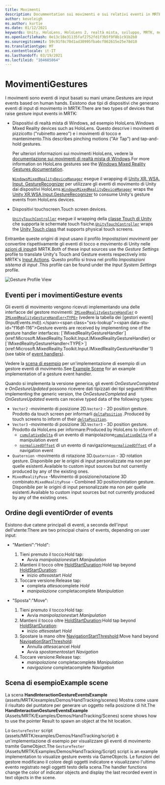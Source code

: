 ```yaml
---
title: Movimenti
description: Docummentation sui movimenti e sui relativi eventi in MRTK
author: keveleigh
ms.author: kurtie
ms.date: 01/12/2021
keywords: Unity, HoloLens, HoloLens 2, realtà mista, sviluppo, MRTK, movimenti,
ms.openlocfilehash: 0e13c18e31135faf2752fd1f3b5f9f8b1c91b2b0
ms.sourcegitcommit: 59c91f8c70d1ad30995fba6cf862615e25e78d10
ms.translationtype: MT
ms.contentlocale: it-IT
ms.lasthandoff: 03/19/2021
ms.locfileid: "104685864"
---
```

# <a name="gestures"></a><span data-ttu-id="f16df-104">Movimenti</span><span class="sxs-lookup"><span data-stu-id="f16df-104">Gestures</span></span>

<span data-ttu-id="f16df-105">I movimenti sono eventi di input basati su mani umane.</span><span class="sxs-lookup"><span data-stu-id="f16df-105">Gestures are input events based on human hands.</span></span> <span data-ttu-id="f16df-106">Esistono due tipi di dispositivi che generano eventi di input di movimento in MRTK:</span><span class="sxs-lookup"><span data-stu-id="f16df-106">There are two types of devices that raise gesture input events in MRTK:</span></span>

- <span data-ttu-id="f16df-107">Dispositivi di realtà mista di Windows, ad esempio HoloLens.</span><span class="sxs-lookup"><span data-stu-id="f16df-107">Windows Mixed Reality devices such as HoloLens.</span></span> <span data-ttu-id="f16df-108">Questo descrive i movimenti di pizzicotto ("rubinetto aereo") e i movimenti di tocco e mantenimento.</span><span class="sxs-lookup"><span data-stu-id="f16df-108">This describes pinching motions ("Air Tap") and tap-and-hold gestures.</span></span>

  <span data-ttu-id="f16df-109">Per ulteriori informazioni sui movimenti HoloLens, vedere la [documentazione sui movimenti di realtà mista di Windows](https://docs.microsoft.com/windows/mixed-reality/gestures).</span><span class="sxs-lookup"><span data-stu-id="f16df-109">For more information on HoloLens gestures see the [Windows Mixed Reality Gestures documentation](https://docs.microsoft.com/windows/mixed-reality/gestures).</span></span>

  <span data-ttu-id="f16df-110">[`WindowsMixedRealityDeviceManager`](xref:Microsoft.MixedReality.Toolkit.WindowsMixedReality.Input.WindowsMixedRealityDeviceManager) esegue il wrapping di [Unity XR. WSA. Input. GestureRecognizer](https://docs.unity3d.com/ScriptReference/XR.WSA.Input.GestureRecognizer.html) per utilizzare gli eventi di movimento di Unity dai dispositivi HoloLens.</span><span class="sxs-lookup"><span data-stu-id="f16df-110">[`WindowsMixedRealityDeviceManager`](xref:Microsoft.MixedReality.Toolkit.WindowsMixedReality.Input.WindowsMixedRealityDeviceManager) wraps the [Unity XR.WSA.Input.GestureRecognizer](https://docs.unity3d.com/ScriptReference/XR.WSA.Input.GestureRecognizer.html) to consume Unity's gesture events from HoloLens devices.</span></span>

- <span data-ttu-id="f16df-111">Dispositivi touchscreen.</span><span class="sxs-lookup"><span data-stu-id="f16df-111">Touch screen devices.</span></span>

  <span data-ttu-id="f16df-112">[`UnityTouchController`](xref:Microsoft.MixedReality.Toolkit.Input.UnityInput) esegue il wrapping della [classe Touch di Unity](https://docs.unity3d.com/ScriptReference/Touch.html) che supporta le schermate touch fisiche.</span><span class="sxs-lookup"><span data-stu-id="f16df-112">[`UnityTouchController`](xref:Microsoft.MixedReality.Toolkit.Input.UnityInput) wraps the [Unity Touch class](https://docs.unity3d.com/ScriptReference/Touch.html) that supports physical touch screens.</span></span>

<span data-ttu-id="f16df-113">Entrambe queste origini di input usano il profilo _Impostazioni movimenti_ per convertire rispettivamente gli eventi di tocco e movimento di Unity nelle [azioni di input](InputActions.md)di MRTK.</span><span class="sxs-lookup"><span data-stu-id="f16df-113">Both of these input sources use the _Gesture Settings_ profile to translate Unity's Touch and Gesture events respectively into MRTK's [Input Actions](InputActions.md).</span></span> <span data-ttu-id="f16df-114">Questo profilo si trova nel profilo _Impostazioni sistema di input_ .</span><span class="sxs-lookup"><span data-stu-id="f16df-114">This profile can be found under the _Input System Settings_ profile.</span></span>

<img src="../Images/Input/GestureProfile.png" style="max-width:100%;" alt="Gesture Profile View">

## <a name="gesture-events"></a><span data-ttu-id="f16df-115">Eventi per i movimenti</span><span class="sxs-lookup"><span data-stu-id="f16df-115">Gesture events</span></span>

<span data-ttu-id="f16df-116">Gli eventi di movimento vengono ricevuti implementando una delle interfacce del gestore movimenti: [`IMixedRealityGestureHandler`](xref:Microsoft.MixedReality.Toolkit.Input.IMixedRealityGestureHandler) o [`IMixedRealityGestureHandler<TYPE>`](xref:Microsoft.MixedReality.Toolkit.Input.IMixedRealityGestureHandler`1) (vedere la tabella dei [gestori eventi](InputEvents.md)).</span><span class="sxs-lookup"><span data-stu-id="f16df-116">Gesture events are received by implementing one of the gesture handler interfaces: [`IMixedRealityGestureHandler`](xref:Microsoft.MixedReality.Toolkit.Input.IMixedRealityGestureHandler) or [`IMixedRealityGestureHandler<TYPE>`](xref:Microsoft.MixedReality.Toolkit.Input.IMixedRealityGestureHandler`1) (see table of [event handlers](InputEvents.md)).</span></span>

<span data-ttu-id="f16df-117">Vedere la [scena di esempio](#example-scene) per un'implementazione di esempio di un gestore eventi di movimento.</span><span class="sxs-lookup"><span data-stu-id="f16df-117">See [Example Scene](#example-scene) for an example implementation of a gesture event handler.</span></span>

<span data-ttu-id="f16df-118">Quando si implementa la versione generica, gli eventi *OnGestureCompleted* e *OnGestureUpdated* possono ricevere dati tipizzati dei tipi seguenti:</span><span class="sxs-lookup"><span data-stu-id="f16df-118">When implementing the generic version, the *OnGestureCompleted* and *OnGestureUpdated* events can receive typed data of the following types:</span></span>

- <span data-ttu-id="f16df-119">`Vector2` -movimento di posizione 2D.</span><span class="sxs-lookup"><span data-stu-id="f16df-119">`Vector2` - 2D position gesture.</span></span> <span data-ttu-id="f16df-120">Prodotto da touch screen per informarli [`deltaPosition`](https://docs.unity3d.com/ScriptReference/Touch-deltaPosition.html) .</span><span class="sxs-lookup"><span data-stu-id="f16df-120">Produced by touch screens to inform of their [`deltaPosition`](https://docs.unity3d.com/ScriptReference/Touch-deltaPosition.html).</span></span>
- <span data-ttu-id="f16df-121">`Vector3` -movimento di posizione 3D.</span><span class="sxs-lookup"><span data-stu-id="f16df-121">`Vector3` - 3D position gesture.</span></span> <span data-ttu-id="f16df-122">Prodotto da HoloLens per informare:</span><span class="sxs-lookup"><span data-stu-id="f16df-122">Produced by HoloLens to inform of:</span></span>
  - <span data-ttu-id="f16df-123">[`cumulativeDelta`](https://docs.unity3d.com/ScriptReference/XR.WSA.Input.ManipulationUpdatedEventArgs-cumulativeDelta.html) di un evento di manipolazione</span><span class="sxs-lookup"><span data-stu-id="f16df-123">[`cumulativeDelta`](https://docs.unity3d.com/ScriptReference/XR.WSA.Input.ManipulationUpdatedEventArgs-cumulativeDelta.html) of a manipulation event</span></span>
  - <span data-ttu-id="f16df-124">[`normalizedOffset`](https://docs.unity3d.com/ScriptReference/XR.WSA.Input.NavigationUpdatedEventArgs-normalizedOffset.html) di un evento di navigazione</span><span class="sxs-lookup"><span data-stu-id="f16df-124">[`normalizedOffset`](https://docs.unity3d.com/ScriptReference/XR.WSA.Input.NavigationUpdatedEventArgs-normalizedOffset.html) of a navigation event</span></span>
- <span data-ttu-id="f16df-125">`Quaternion` -movimento di rotazione 3D.</span><span class="sxs-lookup"><span data-stu-id="f16df-125">`Quaternion` - 3D rotation gesture.</span></span> <span data-ttu-id="f16df-126">Disponibile per le origini di input personalizzate ma non per quelle esistenti.</span><span class="sxs-lookup"><span data-stu-id="f16df-126">Available to custom input sources but not currently produced by any of the existing ones.</span></span>
- <span data-ttu-id="f16df-127">`MixedRealityPose` -Movimento di posizione/rotazione 3D combinato.</span><span class="sxs-lookup"><span data-stu-id="f16df-127">`MixedRealityPose` - Combined 3D position/rotation gesture.</span></span> <span data-ttu-id="f16df-128">Disponibile per le origini di input personalizzate ma non per quelle esistenti.</span><span class="sxs-lookup"><span data-stu-id="f16df-128">Available to custom input sources but not currently produced by any of the existing ones.</span></span>

## <a name="order-of-events"></a><span data-ttu-id="f16df-129">Ordine degli eventi</span><span class="sxs-lookup"><span data-stu-id="f16df-129">Order of events</span></span>

<span data-ttu-id="f16df-130">Esistono due catene principali di eventi, a seconda dell'input dell'utente:</span><span class="sxs-lookup"><span data-stu-id="f16df-130">There are two principal chains of events, depending on user input:</span></span>

- <span data-ttu-id="f16df-131">"Mantieni":</span><span class="sxs-lookup"><span data-stu-id="f16df-131">"Hold":</span></span>
    1. <span data-ttu-id="f16df-132">Tieni premuto il tocco:</span><span class="sxs-lookup"><span data-stu-id="f16df-132">Hold tap:</span></span>
        - <span data-ttu-id="f16df-133">Avvia _manipolazione_</span><span class="sxs-lookup"><span data-stu-id="f16df-133">start _Manipulation_</span></span>
    1. <span data-ttu-id="f16df-134">Mantieni il tocco oltre [HoldStartDuration](xref:Microsoft.MixedReality.Toolkit.Input.MixedRealityInputSimulationProfile.HoldStartDuration):</span><span class="sxs-lookup"><span data-stu-id="f16df-134">Hold tap beyond [HoldStartDuration](xref:Microsoft.MixedReality.Toolkit.Input.MixedRealityInputSimulationProfile.HoldStartDuration):</span></span>
        - <span data-ttu-id="f16df-135">inizio _attesa_</span><span class="sxs-lookup"><span data-stu-id="f16df-135">start _Hold_</span></span>
    1. <span data-ttu-id="f16df-136">Toccare versione:</span><span class="sxs-lookup"><span data-stu-id="f16df-136">Release tap:</span></span>
        - <span data-ttu-id="f16df-137">completa _attesa_</span><span class="sxs-lookup"><span data-stu-id="f16df-137">complete _Hold_</span></span>
        - <span data-ttu-id="f16df-138">_manipolazione_ completa</span><span class="sxs-lookup"><span data-stu-id="f16df-138">complete _Manipulation_</span></span>

- <span data-ttu-id="f16df-139">"Sposta":</span><span class="sxs-lookup"><span data-stu-id="f16df-139">"Move":</span></span>
    1. <span data-ttu-id="f16df-140">Tieni premuto il tocco:</span><span class="sxs-lookup"><span data-stu-id="f16df-140">Hold tap:</span></span>
        - <span data-ttu-id="f16df-141">Avvia _manipolazione_</span><span class="sxs-lookup"><span data-stu-id="f16df-141">start _Manipulation_</span></span>
    1. <span data-ttu-id="f16df-142">Mantieni il tocco oltre [HoldStartDuration](xref:Microsoft.MixedReality.Toolkit.Input.MixedRealityInputSimulationProfile.HoldStartDuration):</span><span class="sxs-lookup"><span data-stu-id="f16df-142">Hold tap beyond [HoldStartDuration](xref:Microsoft.MixedReality.Toolkit.Input.MixedRealityInputSimulationProfile.HoldStartDuration):</span></span>
        - <span data-ttu-id="f16df-143">inizio _attesa_</span><span class="sxs-lookup"><span data-stu-id="f16df-143">start _Hold_</span></span>
    1. <span data-ttu-id="f16df-144">Spostare la mano oltre [NavigationStartThreshold](xref:Microsoft.MixedReality.Toolkit.Input.MixedRealityInputSimulationProfile.NavigationStartThreshold):</span><span class="sxs-lookup"><span data-stu-id="f16df-144">Move hand beyond [NavigationStartThreshold](xref:Microsoft.MixedReality.Toolkit.Input.MixedRealityInputSimulationProfile.NavigationStartThreshold):</span></span>
        - <span data-ttu-id="f16df-145">Annulla _attesa_</span><span class="sxs-lookup"><span data-stu-id="f16df-145">cancel _Hold_</span></span>
        - <span data-ttu-id="f16df-146">Avvia _spostamento_</span><span class="sxs-lookup"><span data-stu-id="f16df-146">start _Navigation_</span></span>
    1. <span data-ttu-id="f16df-147">Toccare versione:</span><span class="sxs-lookup"><span data-stu-id="f16df-147">Release tap:</span></span>
        - <span data-ttu-id="f16df-148">_manipolazione_ completa</span><span class="sxs-lookup"><span data-stu-id="f16df-148">complete _Manipulation_</span></span>
        - <span data-ttu-id="f16df-149">_navigazione_ completa</span><span class="sxs-lookup"><span data-stu-id="f16df-149">complete _Navigation_</span></span>

## <a name="example-scene"></a><span data-ttu-id="f16df-150">Scena di esempio</span><span class="sxs-lookup"><span data-stu-id="f16df-150">Example scene</span></span>

<span data-ttu-id="f16df-151">La scena **HandInteractionGestureEventsExample** (assets/MRTK/examples/Demos/HandTracking/scenes) Mostra come usare il risultato del puntatore per generare un oggetto nella posizione di hit.</span><span class="sxs-lookup"><span data-stu-id="f16df-151">The **HandInteractionGestureEventsExample** (Assets/MRTK/Examples/Demos/HandTracking/Scenes) scene shows how to use the pointer Result to spawn an object at the hit location.</span></span>

<span data-ttu-id="f16df-152">Lo `GestureTester` script (assets/MRTK/examples/Demos/HandTracking/script) è un'implementazione di esempio per visualizzare gli eventi di movimento tramite GameObject.</span><span class="sxs-lookup"><span data-stu-id="f16df-152">The `GestureTester` (Assets/MRTK/Examples/Demos/HandTracking/Script) script is an example implementation to visualize gesture events via GameObjects.</span></span> <span data-ttu-id="f16df-153">Le funzioni del gestore modificano il colore degli oggetti indicatore e visualizzano l'ultimo evento registrato negli oggetti testo della scena.</span><span class="sxs-lookup"><span data-stu-id="f16df-153">The handler functions change the color of indicator objects and display the last recorded event in text objects in the scene.</span></span>
